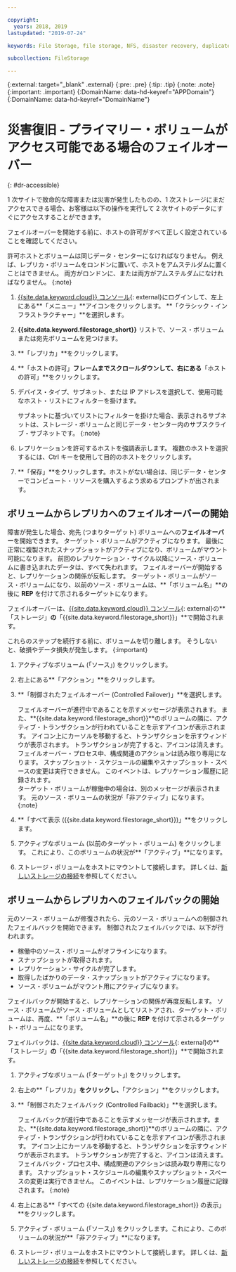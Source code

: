 ```yaml
---

copyright:
  years: 2018, 2019
lastupdated: "2019-07-24"

keywords: File Storage, file storage, NFS, disaster recovery, duplicate volume, replica volume, failover, failback,

subcollection: FileStorage

---
```

{:external: target="_blank" .external}
{:pre: .pre}
{:tip: .tip}
{:note: .note}
{:important: .important}
{:DomainName: data-hd-keyref="APPDomain"}
{:DomainName: data-hd-keyref="DomainName"}

# 災害復旧 - プライマリー・ボリュームがアクセス可能である場合のフェイルオーバー
{: #dr-accessible}

1 次サイトで致命的な障害または災害が発生したものの、1 次ストレージにまだアクセスできる場合、お客様は以下の操作を実行して 2 次サイトのデータにすぐにアクセスすることができます。

フェイルオーバーを開始する前に、ホストの許可がすべて正しく設定されていることを確認してください。

許可ホストとボリュームは同じデータ・センターになければなりません。 例えば、レプリカ・ボリュームをロンドンに置いて、ホストをアムステルダムに置くことはできません。 両方がロンドンに、または両方がアムステルダムになければなりません。
{:note}

1. [{{site.data.keyword.cloud}} コンソール](https://{DomainName}/catalog){: external}にログインして、左上にある**「メニュー」**アイコンをクリックします。 **「クラシック・インフラストラクチャー」**を選択します。
2. **{{site.data.keyword.filestorage_short}}** リストで、ソース・ボリュームまたは宛先ボリュームを見つけます。
3. **「レプリカ」**をクリックします。
4. **「ホストの許可」**フレームまでスクロールダウンして、右にある**「ホストの許可」**をクリックします。
5. デバイス・タイプ、サブネット、または IP アドレスを選択して、使用可能なホスト・リストにフィルターを掛けます。

   サブネットに基づいてリストにフィルターを掛けた場合、表示されるサブネットは、ストレージ・ボリュームと同じデータ・センター内のサブスクライブ・サブネットです。
   {:note}
6. レプリケーションを許可するホストを強調表示します。 複数のホストを選択するには、Ctrl キーを使用して目的のホストをクリックします。
6. **「保存」**をクリックします。ホストがない場合は、同じデータ・センターでコンピュート・リソースを購入するよう求めるプロンプトが出されます。

## ボリュームからレプリカへのフェイルオーバーの開始

障害が発生した場合、宛先 (つまりターゲット) ボリュームへの**フェイルオーバー**を開始できます。 ターゲット・ボリュームがアクティブになります。 最後に正常に複製されたスナップショットがアクティブになり、ボリュームがマウント可能になります。 前回のレプリケーション・サイクル以降にソース・ボリュームに書き込まれたデータは、すべて失われます。 フェイルオーバーが開始すると、レプリケーションの関係が反転します。 ターゲット・ボリュームがソース・ボリュームになり、以前のソース・ボリュームは、**「ボリューム名」**の後に **REP** を付けて示されるターゲットになります。

フェイルオーバーは、[{{site.data.keyword.cloud}} コンソール](https://{DomainName}/classic){: external}の**「ストレージ」**の**「{{site.data.keyword.filestorage_short}}」**で開始されます。

これらのステップを続行する前に、ボリュームを切り離します。 そうしないと、破損やデータ損失が発生します。
{:important}

1. アクティブなボリューム (「ソース」) をクリックします。
2. 右上にある**「アクション」**をクリックします。
3. **「制御されたフェイルオーバー (Controlled Failover)」**を選択します。

   フェイルオーバーが進行中であることを示すメッセージが表示されます。 また、**{{site.data.keyword.filestorage_short}}**のボリュームの隣に、アクティブ・トランザクションが行われていることを示すアイコンが表示されます。 アイコン上にカーソルを移動すると、トランザクションを示すウィンドウが表示されます。 トランザクションが完了すると、アイコンは消えます。 フェイルオーバー・プロセス中、構成関連のアクションは読み取り専用になります。 スナップショット・スケジュールの編集やスナップショット・スペースの変更は実行できません。 このイベントは、レプリケーション履歴に記録されます。<br/> ターゲット・ボリュームが稼働中の場合は、別のメッセージが表示されます。 元のソース・ボリュームの状況が「非アクティブ」になります。
   {:note}
4. **「すべて表示 ({{site.data.keyword.filestorage_short}})」**をクリックします。
5. アクティブなボリューム (以前のターゲット・ボリューム) をクリックします。 これにより、このボリュームの状況が**「アクティブ」**になります。
6. ストレージ・ボリュームをホストにマウントして接続します。 詳しくは、[新しいストレージの接続](/docs/infrastructure/FileStorage?topic=FileStorage-getting-started#mountingstorage)を参照してください。


## ボリュームからレプリカへのフェイルバックの開始

元のソース・ボリュームが修復されたら、元のソース・ボリュームへの制御されたフェイルバックを開始できます。 制御されたフェイルバックでは、以下が行われます。

- 稼働中のソース・ボリュームがオフラインになります。
- スナップショットが取得されます。
- レプリケーション・サイクルが完了します。
- 取得したばかりのデータ・スナップショットがアクティブになります。
- ソース・ボリュームがマウント用にアクティブになります。

フェイルバックが開始すると、レプリケーションの関係が再度反転します。 ソース・ボリュームがソース・ボリュームとしてリストアされ、ターゲット・ボリュームは、再度、**「ボリューム名」**の後に **REP** を付けて示されるターゲット・ボリュームになります。

フェイルバックは、[{{site.data.keyword.cloud}} コンソール](https://{DomainName}/classic){: external}の**「ストレージ」**の**「{{site.data.keyword.filestorage_short}}」**で開始されます。

1. アクティブなボリューム (「ターゲット」) をクリックします。
2. 右上の**「レプリカ」**をクリックし、**「アクション」**をクリックします。
3. **「制御されたフェイルバック (Controlled Failback)」**を選択します。

   フェイルバックが進行中であることを示すメッセージが表示されます。また、**{{site.data.keyword.filestorage_short}}**のボリュームの隣に、アクティブ・トランザクションが行われていることを示すアイコンが表示されます。 アイコン上にカーソルを移動すると、トランザクションを示すウィンドウが表示されます。 トランザクションが完了すると、アイコンは消えます。 フェイルバック・プロセス中、構成関連のアクションは読み取り専用になります。 スナップショット・スケジュールの編集やスナップショット・スペースの変更は実行できません。 このイベントは、レプリケーション履歴に記録されます。
   {:note}
4. 右上にある**「すべての {{site.data.keyword.filestorage_short}} の表示」**をクリックします。
5. アクティブ・ボリューム (「ソース」) をクリックします。これにより、このボリュームの状況が**「非アクティブ」**になります。
6. ストレージ・ボリュームをホストにマウントして接続します。 詳しくは、[新しいストレージの接続](/docs/infrastructure/FileStorage?topic=FileStorage-getting-started#mountingstorage)を参照してください。
